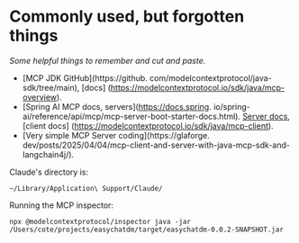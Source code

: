# Commonly used, but forgotten things

_Some helpful things to remember and cut and paste._

- [MCP JDK GitHub](https://github.
  com/modelcontextprotocol/java-sdk/tree/main), [docs]
  (https://modelcontextprotocol.io/sdk/java/mcp-overview).
- [Spring AI MCP docs, servers](https://docs.spring.
  io/spring-ai/reference/api/mcp/mcp-server-boot-starter-docs.html). [Server
  docs](https://modelcontextprotocol.io/sdk/java/mcp-server), [client docs]
  (https://modelcontextprotocol.io/sdk/java/mcp-client).
- [Very simple MCP Server coding](https://glaforge.
  dev/posts/2025/04/04/mcp-client-and-server-with-java-mcp-sdk-and-langchain4j/).

Claude's directory is:

```~/Library/Application\ Support/Claude/```

Running the MCP inspector:

```npx @modelcontextprotocol/inspector java -jar /Users/cote/projects/easychatdm/target/easychatdm-0.0.2-SNAPSHOT.jar```
